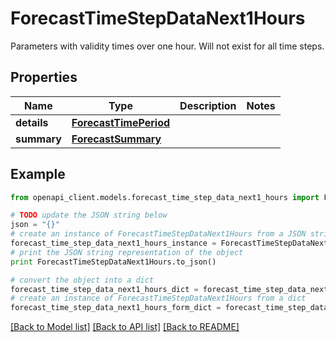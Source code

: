 # ForecastTimeStepDataNext1Hours

Parameters with validity times over one hour. Will not exist for all time steps.

## Properties

Name | Type | Description | Notes
------------ | ------------- | ------------- | -------------
**details** | [**ForecastTimePeriod**](ForecastTimePeriod.md) |  | 
**summary** | [**ForecastSummary**](ForecastSummary.md) |  | 

## Example

```python
from openapi_client.models.forecast_time_step_data_next1_hours import ForecastTimeStepDataNext1Hours

# TODO update the JSON string below
json = "{}"
# create an instance of ForecastTimeStepDataNext1Hours from a JSON string
forecast_time_step_data_next1_hours_instance = ForecastTimeStepDataNext1Hours.from_json(json)
# print the JSON string representation of the object
print ForecastTimeStepDataNext1Hours.to_json()

# convert the object into a dict
forecast_time_step_data_next1_hours_dict = forecast_time_step_data_next1_hours_instance.to_dict()
# create an instance of ForecastTimeStepDataNext1Hours from a dict
forecast_time_step_data_next1_hours_form_dict = forecast_time_step_data_next1_hours.from_dict(forecast_time_step_data_next1_hours_dict)
```
[[Back to Model list]](../README.md#documentation-for-models) [[Back to API list]](../README.md#documentation-for-api-endpoints) [[Back to README]](../README.md)


